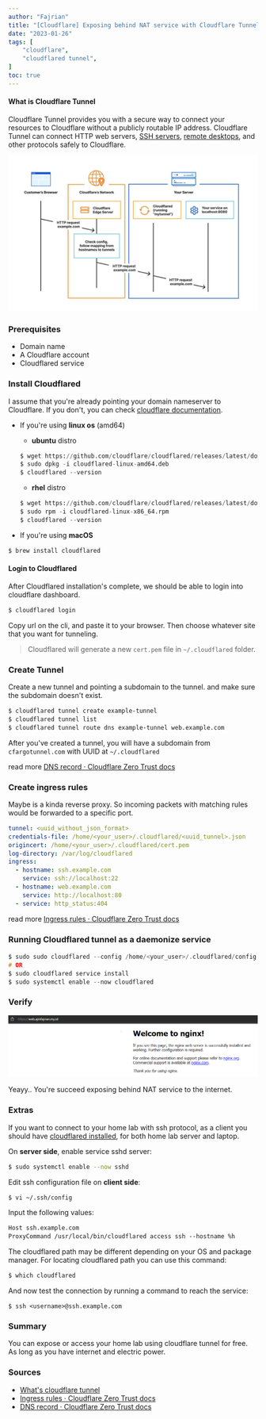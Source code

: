 ```yaml
---
author: "Fajrian"
title: "[Cloudflare] Exposing behind NAT service with Cloudflare Tunnel"
date: "2023-01-26"
tags: [
    "cloudflare",
    "cloudflared tunnel",
]
toc: true
---
```


#### What is Cloudflare Tunnel

Cloudflare Tunnel provides you with a secure way to connect your resources to Cloudflare without a publicly routable IP address. Cloudflare Tunnel can connect HTTP web servers, [SSH servers](https://developers.cloudflare.com/cloudflare-one/connections/connect-apps/use_cases/ssh/), [remote desktops](https://developers.cloudflare.com/cloudflare-one/connections/connect-apps/use_cases/rdp/), and other protocols safely to Cloudflare.

![how cloudflare tunnel work](how-cf-work.jpg)

### Prerequisites

- Domain name
- A Cloudflare account
- Cloudflared service

### Install Cloudflared

I assume that you're already pointing your domain nameserver to Cloudflare. If you don't, you can check [cloudflare documentation](https://developers.cloudflare.com/fundamentals/get-started/setup/add-site/).

- If you're using **linux os** (amd64)

  - **ubuntu** distro
  ```python
  $ wget https://github.com/cloudflare/cloudflared/releases/latest/download/cloudflared-linux-amd64.deb
  $ sudo dpkg -i cloudflared-linux-amd64.deb
  $ cloudflared --version
  ```
  - **rhel** distro
  ```python
  $ wget https://github.com/cloudflare/cloudflared/releases/latest/download/cloudflared-linux-x86_64.rpm
  $ sudo rpm -i cloudflared-linux-x86_64.rpm
  $ cloudflared --version
  ```

- If you're using **macOS**

```python
$ brew install cloudflared
```

#### Login to Cloudflared
After Cloudflared installation's complete, we should be able to login into cloudflare dashboard.

```python
$ cloudflared login
```

Copy url on the cli, and paste it to your browser. Then choose whatever site that you want for tunneling.

> Cloudflared will generate a new `cert.pem` file in `~/.cloudflared` folder.

### Create Tunnel
Create a new tunnel and pointing a subdomain to the tunnel. and make sure the subdomain doesn't exist.

```sh
$ cloudflared tunnel create example-tunnel
$ cloudflared tunnel list
$ cloudflared tunnel route dns example-tunnel web.example.com
```

After you've created a tunnel, you will have a subdomain from `cfargotunnel.com` with UUID at `~/.cloudflared`

read more [DNS record · Cloudflare Zero Trust docs](https://developers.cloudflare.com/cloudflare-one/connections/connect-apps/routing-to-tunnel/dns/)

### Create ingress rules
Maybe is a kinda reverse proxy. So incoming packets with matching rules would be forwarded to a specific port.

```yaml
tunnel: <uuid_without_json_format>
credentials-file: /home/<your_user>/.cloudflared/<uuid_tunnel>.json
origincert: /home/<your_user>/.cloudflared/cert.pem
log-directory: /var/log/cloudflared
ingress:
  - hostname: ssh.example.com
    service: ssh://localhost:22
  - hostname: web.example.com
    service: http://localhost:80
  - service: http_status:404
```

read more [Ingress rules · Cloudflare Zero Trust docs](https://developers.cloudflare.com/cloudflare-one/connections/connect-apps/install-and-setup/tunnel-guide/local/local-management/ingress/)

### Running Cloudflared tunnel as a daemonize service

```c
$ sudo sudo cloudflared --config /home/<your_user>/.cloudflared/config.yaml service install
# OR
$ sudo cloudflared service install
$ sudo systemctl enable --now cloudflared
```

### Verify

![idcloudhost](verify-dns.png)

Yeayy.. You're succeed exposing behind NAT service to the internet.


### Extras
If you want to connect to your home lab with ssh protocol, as a client you should have [cloudflared installed](#install-cloudflared), for both home lab server and laptop.

On **server side**, enable service sshd server:
```sh
$ sudo systemctl enable --now sshd
```

Edit ssh configuration file on **client side**:
```sh
$ vi ~/.ssh/config
```

Input the following values:
```html
Host ssh.example.com
ProxyCommand /usr/local/bin/cloudflared access ssh --hostname %h
```
The cloudflared path may be different depending on your OS and package manager. For locating cloudflared path you can use this command:
```sh
$ which cloudflared
```
And now test the connection by running a command to reach the service:
```
$ ssh <username>@ssh.example.com
```

### Summary

You can expose or access your home lab using cloudflare tunnel for free. As long as you have internet and electric power.

### Sources
- [What's cloudflare tunnel](https://developers.cloudflare.com/cloudflare-one/connections/connect-apps/)
- [Ingress rules · Cloudflare Zero Trust docs](https://developers.cloudflare.com/cloudflare-one/connections/connect-apps/install-and-setup/tunnel-guide/local/local-management/ingress/)
- [DNS record · Cloudflare Zero Trust docs](https://developers.cloudflare.com/cloudflare-one/connections/connect-apps/routing-to-tunnel/dns/)
